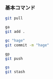 ### 基本コマンド
```sh
git pull

ga
git add .

gc "hage"
git commit -m "hage"

gp
git push

gs
git stash
```
